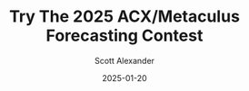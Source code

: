 ---
layout: podcast
title: "Try The 2025 ACX/Metaculus Forecasting Contest"
author: Scott Alexander
description: https://www.astralcodexten.com/p/try-the-2025-acxmetaculus-forecasting
date: 2025-01-20
length: 344962
duration: 86
guid: try-the-2025-acxmetaculus-forecasting
---